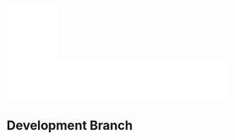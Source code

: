 ![Orcus Logo](https://github.com/Nakroma/Orcus/blob/outdated/public_html/bootstrap/img/logo_solo.png)
![Orcus Font](https://github.com/Nakroma/Orcus/blob/outdated/public_html/bootstrap/img/orcus_font.png)

# Development Branch